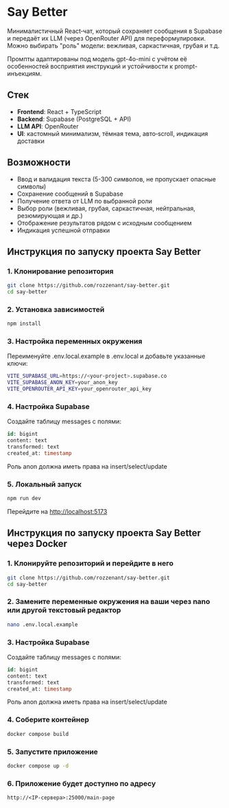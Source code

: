 # Say Better

Минималистичный React‑чат, который сохраняет сообщения в Supabase и передаёт их LLM (через OpenRouter API) для переформулировки. Можно выбирать "роль" модели: вежливая, саркастичная, грубая и т.д.

Промпты адаптированы под модель gpt-4o-mini с учётом её особенностей восприятия инструкций и устойчивости к prompt-инъекциям.

## Стек

- **Frontend**: React + TypeScript
- **Backend**: Supabase (PostgreSQL + API)
- **LLM API**: OpenRouter
- **UI**: кастомный минимализм, тёмная тема, авто‑scroll, индикация доставки

## Возможности

- Ввод и валидация текста (5-300 символов, не пропускает опасные символы)
- Сохранение сообщений в Supabase
- Получение ответа от LLM по выбранной роли
- Выбор роли (вежливая, грубая, саркастичная, нейтральная, резюмирующая и др.)
- Отображение результатов рядом с исходным сообщением
- Индикация успешной отправки

## Инструкция по запуску проекта Say Better

### 1. Клонирование репозитория
```bash
git clone https://github.com/rozzenant/say-better.git
cd say-better
```

### 2. Установка зависимостей
```bash
npm install
```

### 3. Настройка переменных окружения
Переименуйте .env.local.example в .env.local и добавьте указанные ключи:
```bash
VITE_SUPABASE_URL=https://<your-project>.supabase.co
VITE_SUPABASE_ANON_KEY=your_anon_key
VITE_OPENROUTER_API_KEY=your_openrouter_api_key
```

### 4. Настройка Supabase
Создайте таблицу messages с полями:
```sql
id: bigint
content: text
transformed: text
created_at: timestamp
```

Роль anon должна иметь права на insert/select/update

### 5. Локальный запуск
```bash
npm run dev
```
Перейдите на [http://localhost:5173](http://localhost:5173)

## Инструкция по запуску проекта Say Better через Docker

### 1. Клонируйте репозиторий и перейдите в него
```bash
git clone https://github.com/rozzenant/say-better.git
cd say-better
```

### 2. Замените переменные окружения на ваши через nano или другой текстовый редактор
```bash
nano .env.local.example
```

### 3. Настройка Supabase
Создайте таблицу messages с полями:
```sql
id: bigint
content: text
transformed: text
created_at: timestamp
```
Роль anon должна иметь права на insert/select/update

### 4. Соберите контейнер
```bash
docker compose build
```

### 5. Запустите приложение
```bash
docker compose up -d
```

### 6. Приложение будет доступно по адресу
```
http://<IP-сервера>:25000/main-page
```
